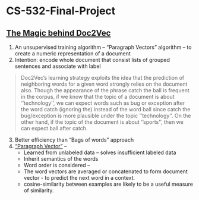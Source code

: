 # CS-532-Final-Project

## [The Magic behind Doc2Vec](https://www.quora.com/How-does-doc2vec-represent-feature-vector-of-a-document-Can-anyone-explain-mathematically-how-the-process-is-done/answer/Piyush-Bhardwaj-7)

1.	An unsupervised training algorithm – “Paragraph Vectors” algorithm – to create a numeric representation of a document
2.	Intention: encode whole document that consist lists of grouped sentences and associate with label

> Doc2Vec’s learning strategy exploits the idea that the prediction of neighboring words for a given word strongly relies on the document also. Though the appearance of the phrase catch the ball is frequent in the corpus, if we know that the topic of a document is about ‘’technology’’, we can expect words such as bug or exception after the word catch (ignoring the) instead of the word ball since catch the bug/exception is more plausible under the topic ‘’technology’’. On the other hand, if the topic of the document is about ‘’sports’’, then we can expect ball after catch.

3.	Better efficiency than “Bags of words” approach
4.	[“Paragraph Vector”](https://arxiv.org/pdf/1405.4053.pdf) –
    -	Learned from unlabeled data – solves insufficient labeled data
    - Inherit semantics of the words
    -	Word order is considered –
	  - The word vectors are averaged or concatenated to form document vector - to predict the next word in a context.
    - cosine-similarity between examples are likely to be a useful measure of similarity.
